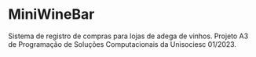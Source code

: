 # MiniWineBar
Sistema de registro de compras para lojas de adega de vinhos. Projeto A3 de Programação de Soluções Computacionais da Unisociesc 01/2023.
